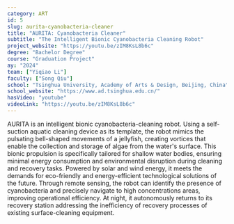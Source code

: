 ```yaml
---
category: ART
id: 5
slug: aurita-cyanobacteria-cleaner
title: "AURITA: Cyanobacteria Cleaner"
subtitle: "The Intelligent Bionic Cyanobacteria Cleaning Robot"
project_website: "https://youtu.be/zIM8KsL8b6c"
degree: "Bachelor Degree"
course: "Graduation Project"
ay: "2024"
team: ["Yiqiao Li"]
faculty: ["Song Qiu"]
school: "Tsinghua University, Academy of Arts & Design, Beijing, China"
school_website: "https://www.ad.tsinghua.edu.cn/"
hasVideo: "youtube"
videoLink: "https://youtu.be/zIM8KsL8b6c"
---
```


AURITA is an intelligent bionic cyanobacteria-cleaning robot. Using a self-suction aquatic cleaning device as its template, the robot mimics the pulsating bell-shaped movements of a jellyfish, creating vortices that enable the collection and storage of algae from the water's surface. This bionic propulsion is specifically tailored for shallow water bodies, ensuring minimal energy consumption and environmental disruption during cleaning and recovery tasks. Powered by solar and wind energy, it meets the demands for eco-friendly and energy-efficient technological solutions of the future. Through remote sensing, the robot can identify the presence of cyanobacteria and precisely navigate to high concentrations areas, improving operational efficiency. At night, it autonomously returns to its recovery station addressing the inefficiency of recovery processes of existing surface-cleaning equipment.
